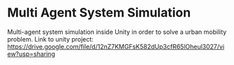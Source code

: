 # Multi Agent System Simulation
Multi-agent system simulation inside Unity in order to solve a urban mobility problem.
Link to unity project: https://drive.google.com/file/d/12nZ7KMGFsK582dUp3cfR65lOheul3027/view?usp=sharing
